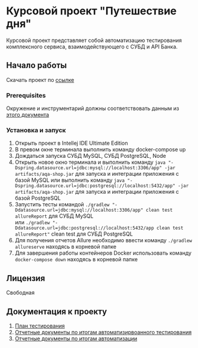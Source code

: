 # Курсовой проект "Путешествие дня"

Курсовой проект представляет собой автоматизацию тестирования комплексного сервиса, взаимодействующего с СУБД и API Банка.

## Начало работы

Скачать проект по [ссылке](https://github.com/aidthebest/coursework1) 

### Prerequisites

Окружение и инструментарий должны соответствовать данным из [этого документа](https://github.com/aidthebest/coursework1/blob/master/docs/Plan.md)

### Установка и запуск

1. Открыть проект в Intellej IDE Ultimate Edition
2. В превом окне терминала выполнить команду docker-compose up
3. Дождаться запуска СУБД MySQL, СУБД PostgreSQL, Node
4. Открыть новое окно терминала и выполнить команду `java "-Dspring.datasource.url=jdbc:mysql://localhost:3306/app" -jar artifacts/aqa-shop.jar` для запуска и интеграции приложения с базой MySQL 
   или выполнить команду `java "-Dspring.datasource.url=jdbc:postgresql://localhost:5432/app" -jar artifacts/aqa-shop.jar` для запуска и интеграции приложения с базой PostgreSQL
5. Запустить тесты командой `./gradlew "-Ddatasource.url=jdbc:mysql://localhost:3306/app" clean test allureReport` для СУБД MySQL  
   или `./gradlew "-Ddatasource.url=jdbc:postgresql://localhost:5432/app clean test allureReport"` clean test для СУБД PostgreSQL
6. Для получения отчетов Allure необходимо ввести команду `./gradlew allureserve` находясь в корневой папке
7. Для завершения работы контейнеров Docker  использовать команду `docker-compose down` находясь в корневой папке


## Лицензия

Свободная

## Документация к проекту

1. [План тестирования](https://github.com/aidthebest/coursework1/blob/master/docs/Plan.md) 
2. [Отчетные документы по итогам автоматизирвоанного тестирования](https://github.com/aidthebest/coursework1/blob/master/docs/Report.md)
3. [Отчетные документы по итогам автоматизации](https://github.com/aidthebest/coursework1/blob/master/docs/Summary.md)


